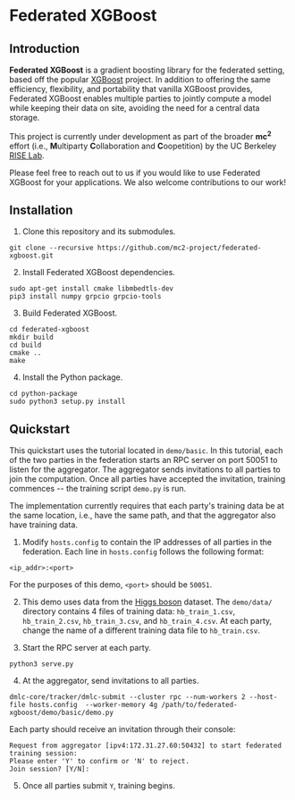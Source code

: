 # Federated XGBoost

## Introduction

**Federated XGBoost** is a gradient boosting library for the federated setting, based off the popular [XGBoost](https://github.com/dmlc/xgboost) project. In addition to offering the same efficiency, flexibility, and portability that vanilla XGBoost provides, Federated XGBoost enables multiple parties to jointly compute a model while keeping their data on site, avoiding the need for a central data storage. 

This project is currently under development as part of the broader **mc<sup>2</sup>** effort (i.e., **M**ultiparty **C**ollaboration and **C**oopetition) by the UC Berkeley [RISE Lab](https://rise.cs.berkeley.edu/).

Please feel free to reach out to us if you would like to use Federated XGBoost for your applications. We also welcome contributions to our work!

## Installation

1. Clone this repository and its submodules.

```
git clone --recursive https://github.com/mc2-project/federated-xgboost.git
```

2. Install Federated XGBoost dependencies.

```
sudo apt-get install cmake libmbedtls-dev
pip3 install numpy grpcio grpcio-tools
```

3. Build Federated XGBoost.

```
cd federated-xgboost
mkdir build
cd build
cmake ..
make
```

4. Install the Python package.

```
cd python-package
sudo python3 setup.py install
```

## Quickstart
This quickstart uses the tutorial located in `demo/basic`. In this tutorial, each of the two parties in the federation starts an RPC server on port 50051 to listen for the aggregator. The aggregator sends invitations to all parties to join the computation. Once all parties have accepted the invitation, training commences -- the training script `demo.py` is run.

The implementation currently requires that each party's training data be at the same location, i.e., have the same path, and that the aggregator also have training data.

1. Modify `hosts.config` to contain the IP addresses of all parties in the federation. Each line in `hosts.config` follows the following format:

```
<ip_addr>:<port>
```

For the purposes of this demo, `<port>` should be `50051`.

2. This demo uses data from the [Higgs boson](https://archive.ics.uci.edu/ml/datasets/HIGGS) dataset. The `demo/data/` directory contains 4 files of training data: `hb_train_1.csv`, `hb_train_2.csv`, `hb_train_3.csv`, and `hb_train_4.csv`. At each party, change the name of a different training data file to `hb_train.csv`.

3. Start the RPC server at each party. 

```
python3 serve.py
```

4. At the aggregator, send invitations to all parties.

```
dmlc-core/tracker/dmlc-submit --cluster rpc --num-workers 2 --host-file hosts.config  --worker-memory 4g /path/to/federated-xgboost/demo/basic/demo.py
```

Each party should receive an invitation through their console:

```
Request from aggregator [ipv4:172.31.27.60:50432] to start federated training session:
Please enter 'Y' to confirm or 'N' to reject.
Join session? [Y/N]:
```

5. Once all parties submit `Y`, training begins.


